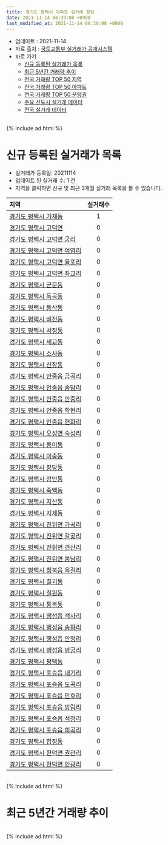 ```yaml
---
title: 경기도 평택시 아파트 실거래 정보
date: 2021-11-14 06:39:08 +0900
last_modified_at: 2021-11-14 06:39:08 +0900
---
```


* 업데이트 : 2021-11-14
* 자료 출처 : [국토교통부 실거래가 공개시스템](http://rt.molit.go.kr)
* 바로 가기
    * [신규 등록된 실거래가 목록](#신규-등록된-실거래가-목록)
    * [최근 5년간 거래량 추이](#최근-5년간-거래량-추이)
    * [전국 거래량 TOP 50 지역](https://inasie.github.io/apt-trade-info/최근-3개월-전국에서-가장-거래가-많이-발생한-지역)
    * [전국 거래량 TOP 50 아파트](https://inasie.github.io/apt-trade-info/최근-3개월-전국에서-가장-거래가-많이-발생한-아파트)
    * [전국 거래량 TOP 50 분양권](https://inasie.github.io/apt-trade-info/최근-3개월-전국에서-가장-거래가-많이-발생한-분양권)
    * [주요 신도시 실거래 데이터](https://inasie.github.io/apt-trade-info/주요-신도시)
    * [전국 실거래 데이터](https://inasie.github.io/apt-trade-info/전국)

<br>
{% include ad.html %}
<br>

# 신규 등록된 실거래가 목록
* 실거래가 등록일: 20211114
* 업데이트 된 실거래 수: 1 건
* 지역을 클릭하면 신규 및 최근 3개월 실거래 목록을 볼 수 있습니다.


|지역|실거래수|
|:---|:---:|
|[경기도 평택시 가재동](https://inasie.github.io/apt-trade-info/경기도-평택시-가재동)|1|
|[경기도 평택시 고덕면](https://inasie.github.io/apt-trade-info/경기도-평택시-고덕면)|0|
|[경기도 평택시 고덕면 궁리](https://inasie.github.io/apt-trade-info/경기도-평택시-고덕면-궁리)|0|
|[경기도 평택시 고덕면 여염리](https://inasie.github.io/apt-trade-info/경기도-평택시-고덕면-여염리)|0|
|[경기도 평택시 고덕면 율포리](https://inasie.github.io/apt-trade-info/경기도-평택시-고덕면-율포리)|0|
|[경기도 평택시 고덕면 좌교리](https://inasie.github.io/apt-trade-info/경기도-평택시-고덕면-좌교리)|0|
|[경기도 평택시 군문동](https://inasie.github.io/apt-trade-info/경기도-평택시-군문동)|0|
|[경기도 평택시 독곡동](https://inasie.github.io/apt-trade-info/경기도-평택시-독곡동)|0|
|[경기도 평택시 동삭동](https://inasie.github.io/apt-trade-info/경기도-평택시-동삭동)|0|
|[경기도 평택시 비전동](https://inasie.github.io/apt-trade-info/경기도-평택시-비전동)|0|
|[경기도 평택시 서정동](https://inasie.github.io/apt-trade-info/경기도-평택시-서정동)|0|
|[경기도 평택시 세교동](https://inasie.github.io/apt-trade-info/경기도-평택시-세교동)|0|
|[경기도 평택시 소사동](https://inasie.github.io/apt-trade-info/경기도-평택시-소사동)|0|
|[경기도 평택시 신장동](https://inasie.github.io/apt-trade-info/경기도-평택시-신장동)|0|
|[경기도 평택시 안중읍 금곡리](https://inasie.github.io/apt-trade-info/경기도-평택시-안중읍-금곡리)|0|
|[경기도 평택시 안중읍 송담리](https://inasie.github.io/apt-trade-info/경기도-평택시-안중읍-송담리)|0|
|[경기도 평택시 안중읍 안중리](https://inasie.github.io/apt-trade-info/경기도-평택시-안중읍-안중리)|0|
|[경기도 평택시 안중읍 학현리](https://inasie.github.io/apt-trade-info/경기도-평택시-안중읍-학현리)|0|
|[경기도 평택시 안중읍 현화리](https://inasie.github.io/apt-trade-info/경기도-평택시-안중읍-현화리)|0|
|[경기도 평택시 오성면 숙성리](https://inasie.github.io/apt-trade-info/경기도-평택시-오성면-숙성리)|0|
|[경기도 평택시 용이동](https://inasie.github.io/apt-trade-info/경기도-평택시-용이동)|0|
|[경기도 평택시 이충동](https://inasie.github.io/apt-trade-info/경기도-평택시-이충동)|0|
|[경기도 평택시 장당동](https://inasie.github.io/apt-trade-info/경기도-평택시-장당동)|0|
|[경기도 평택시 장안동](https://inasie.github.io/apt-trade-info/경기도-평택시-장안동)|0|
|[경기도 평택시 죽백동](https://inasie.github.io/apt-trade-info/경기도-평택시-죽백동)|0|
|[경기도 평택시 지산동](https://inasie.github.io/apt-trade-info/경기도-평택시-지산동)|0|
|[경기도 평택시 지제동](https://inasie.github.io/apt-trade-info/경기도-평택시-지제동)|0|
|[경기도 평택시 진위면 가곡리](https://inasie.github.io/apt-trade-info/경기도-평택시-진위면-가곡리)|0|
|[경기도 평택시 진위면 갈곶리](https://inasie.github.io/apt-trade-info/경기도-평택시-진위면-갈곶리)|0|
|[경기도 평택시 진위면 견산리](https://inasie.github.io/apt-trade-info/경기도-평택시-진위면-견산리)|0|
|[경기도 평택시 진위면 봉남리](https://inasie.github.io/apt-trade-info/경기도-평택시-진위면-봉남리)|0|
|[경기도 평택시 청북읍 옥길리](https://inasie.github.io/apt-trade-info/경기도-평택시-청북읍-옥길리)|0|
|[경기도 평택시 칠괴동](https://inasie.github.io/apt-trade-info/경기도-평택시-칠괴동)|0|
|[경기도 평택시 칠원동](https://inasie.github.io/apt-trade-info/경기도-평택시-칠원동)|0|
|[경기도 평택시 통복동](https://inasie.github.io/apt-trade-info/경기도-평택시-통복동)|0|
|[경기도 평택시 팽성읍 객사리](https://inasie.github.io/apt-trade-info/경기도-평택시-팽성읍-객사리)|0|
|[경기도 평택시 팽성읍 송화리](https://inasie.github.io/apt-trade-info/경기도-평택시-팽성읍-송화리)|0|
|[경기도 평택시 팽성읍 안정리](https://inasie.github.io/apt-trade-info/경기도-평택시-팽성읍-안정리)|0|
|[경기도 평택시 팽성읍 평궁리](https://inasie.github.io/apt-trade-info/경기도-평택시-팽성읍-평궁리)|0|
|[경기도 평택시 평택동](https://inasie.github.io/apt-trade-info/경기도-평택시-평택동)|0|
|[경기도 평택시 포승읍 내기리](https://inasie.github.io/apt-trade-info/경기도-평택시-포승읍-내기리)|0|
|[경기도 평택시 포승읍 도곡리](https://inasie.github.io/apt-trade-info/경기도-평택시-포승읍-도곡리)|0|
|[경기도 평택시 포승읍 만호리](https://inasie.github.io/apt-trade-info/경기도-평택시-포승읍-만호리)|0|
|[경기도 평택시 포승읍 방림리](https://inasie.github.io/apt-trade-info/경기도-평택시-포승읍-방림리)|0|
|[경기도 평택시 포승읍 석정리](https://inasie.github.io/apt-trade-info/경기도-평택시-포승읍-석정리)|0|
|[경기도 평택시 포승읍 희곡리](https://inasie.github.io/apt-trade-info/경기도-평택시-포승읍-희곡리)|0|
|[경기도 평택시 합정동](https://inasie.github.io/apt-trade-info/경기도-평택시-합정동)|0|
|[경기도 평택시 현덕면 권관리](https://inasie.github.io/apt-trade-info/경기도-평택시-현덕면-권관리)|0|
|[경기도 평택시 현덕면 인광리](https://inasie.github.io/apt-trade-info/경기도-평택시-현덕면-인광리)|0|


<br>
{% include ad.html %}
<br>

# 최근 5년간 거래량 추이


<div style="width:100%;">
    <canvas id="deal_progress" height="200"></canvas>
</div>

<script>
new Chart(document.getElementById("deal_progress"), {
    type: 'line',
    data: {
        labels: ['201611','201612','201701','201702','201703','201704','201705','201706','201707','201708','201709','201710','201711','201712','201801','201802','201803','201804','201805','201806','201807','201808','201809','201810','201811','201812','201901','201902','201903','201904','201905','201906','201907','201908','201909','201910','201911','201912','202001','202002','202003','202004','202005','202006','202007','202008','202009','202010','202011','202012','202101','202102','202103','202104','202105','202106','202107','202108','202109','202110','202111'],
        datasets: [{
            label: '매매',
            pointRadius: 1,
            data: [324, 299, 227, 326, 417, 412, 397, 426, 399, 362, 390, 332, 301, 297, 503, 423, 603, 723, 729, 606, 532, 669, 705, 679, 420, 470, 602, 496, 551, 561, 610, 729, 753, 657, 495, 665, 730, 875, 1146, 1604, 1284, 1490, 1431, 2452, 759, 677, 736, 971, 1018, 1553, 1336, 1169, 1610, 2870, 2916, 1550, 1356, 1274, 913, 750, 71],
            borderColor: "rgba(255, 201, 14, 1)",
            backgroundColor: "rgba(255, 201, 14, 0.5)",
            fill: false,
            lineTension: 0
        },{
            label: '전월세',
            pointRadius: 1,
            data: [437, 442, 457, 650, 595, 452, 406, 388, 449, 396, 419, 359, 410, 463, 532, 585, 721, 560, 628, 602, 588, 503, 551, 676, 444, 489, 628, 569, 660, 560, 499, 526, 621, 663, 730, 751, 603, 693, 729, 941, 758, 765, 759, 786, 807, 694, 1079, 838, 838, 717, 761, 744, 874, 1550, 1477, 1165, 1031, 1220, 1071, 885, 202],
            borderColor: "rgba(0, 141, 185, 1)",
            backgroundColor: "rgba(0, 141, 185, 0.5)",
            fill: false,
            lineTension: 0
        }
        ]
    },
    options: {
        responsive: true,
        title: {
            display: false
        },
        tooltips: {
            mode: 'index',
            intersect: false
        },
        hover: {
            mode: 'nearest',
            intersect: true
        },
        scales: {
            xAxes: [{
                display: true,
                scaleLabel: {
                    display: true,
                    labelString: '년/월'
                }
            }],
            yAxes: [{
                display: true,
                ticks: {
                    suggestedMin: 0,
                },
                scaleLabel: {
                    display: true,
                    labelString: '실거래 수'
                }
            }]
        }
    }
});

</script>


<br>
{% include ad.html %}
<br>

